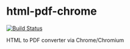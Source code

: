 # html-pdf-chrome

[![Build Status](https://travis-ci.org/westy92/html-pdf-chrome.svg)](https://travis-ci.org/westy92/html-pdf-chrome/)

HTML to PDF converter via Chrome/Chromium

